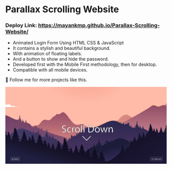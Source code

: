 # Parallax Scrolling Website

### Deploy Link: https://mayankmp.github.io/Parallax-Scrolling-Website/

- Animated Login Form Using HTML CSS & JavaScript
- It contains a stylish and beautiful background.
- With animation of floating labels.
- And a button to show and hide the password.
- Developed first with the Mobile First methodology, then for desktop.
- Compatible with all mobile devices.

💙 Follow me for more projects like this.

![preview img](/preview.jpg)
